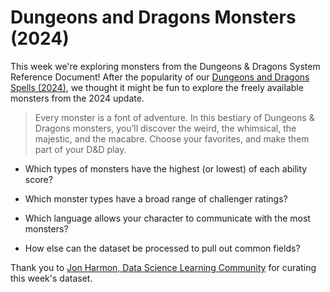 # Dungeons and Dragons Monsters (2024)

This week we're exploring monsters from the Dungeons & Dragons System Reference Document! After the popularity of our [Dungeons and Dragons Spells (2024)](https://tidytues.day/2024/2024-12-17), we thought it might be fun to explore the freely available monsters from the 2024 update.

> Every monster is a font of adventure. In this bestiary of Dungeons & Dragons monsters, you’ll discover the weird, the whimsical, the majestic, and the macabre. Choose your favorites, and make them part of your D&D play.

-   Which types of monsters have the highest (or lowest) of each ability score?

-   Which monster types have a broad range of challenger ratings?

-   Which language allows your character to communicate with the most monsters?

-   How else can the dataset be processed to pull out common fields?

Thank you to [Jon Harmon, Data Science Learning Community](https://github.com/jonthegeek) for curating this week's dataset.
